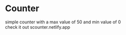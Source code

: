 # Counter
simple counter with a max value of 50 and min value of 0 <br>
check it out scounter.netlify.app
